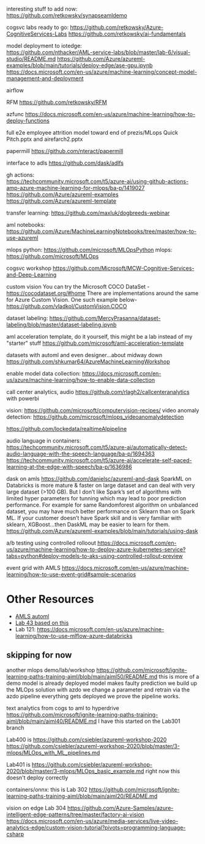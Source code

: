 interesting stuff to add now:  
    https://github.com/retkowsky/synapseamldemo

cogsvc labs ready to go:
    https://github.com/retkowsky/Azure-CognitiveServices-Labs
    https://github.com/retkowsky/ai-fundamentals

model deployment to iotedge:  
    https://github.com/nthacker/AML-service-labs/blob/master/lab-6/visual-studio/README.md
    https://github.com/Azure/azureml-examples/blob/main/tutorials/deploy-edge/ase-gpu.ipynb
    https://docs.microsoft.com/en-us/azure/machine-learning/concept-model-management-and-deployment

airflow

RFM
    https://github.com/retkowsky/RFM

azfunc
    https://docs.microsoft.com/en-us/azure/machine-learning/how-to-deploy-functions

full e2e employee attrition model toward end of prezis/MLops Quick Pitch.pptx and airefarch2.pptx

papermill
    https://github.com/nteract/papermill

interface to adls
    https://github.com/dask/adlfs

gh actions:  
    https://techcommunity.microsoft.com/t5/azure-ai/using-github-actions-amp-azure-machine-learning-for-mlops/ba-p/1419027
    https://github.com/Azure/azureml-examples
    https://github.com/Azure/azureml-template

transfer learning:  https://github.com/maxluk/dogbreeds-webinar

aml notebooks:  https://github.com/Azure/MachineLearningNotebooks/tree/master/how-to-use-azureml



mlops python:  https://github.com/microsoft/MLOpsPython
mlops:  https://github.com/microsoft/MLOps

cogsvc workshop
https://github.com/Microsoft/MCW-Cognitive-Services-and-Deep-Learning

custom vision
    You can try the Microsoft COCO DataSet - https://cocodataset.org/#home
There are implementations around the same for Azure Custom Vision. One such example below- https://github.com/vladkol/CustomVision.COCO


dataset labeling:  https://github.com/MercyPrasanna/dataset-labeling/blob/master/dataset-labeling.ipynb


aml acceleration template, do it yourself, this might be a lab instead of my "starter" stuff
https://github.com/microsoft/aml-acceleration-template


datasets with automl and even designer...about midway down
https://github.com/shkumar64/AzureMachineLearningWorkshop

enable model data collection:
https://docs.microsoft.com/en-us/azure/machine-learning/how-to-enable-data-collection

call center analytics, audio
https://github.com/rlagh2/callcenteranalytics with powerbi


vision:  https://github.com/microsoft/computervision-recipes/
video anomaly detection:  https://github.com/microsoft/mlops_videoanomalydetection

https://github.com/lockedata/realtimeAIpipeline

audio language in containers:  https://techcommunity.microsoft.com/t5/azure-ai/automatically-detect-audio-language-with-the-speech-language/ba-p/1694363
https://techcommunity.microsoft.com/t5/azure-ai/accelerate-self-paced-learning-at-the-edge-with-speech/ba-p/1636986

dask on amls
    https://github.com/danielsc/azureml-and-dask
SparkML on Databricks is more mature  & faster on large dataset and can deal with very large dataset (>100 GB).
But I don’t like Spark’s set of algorithms with limited  hyper parameters for tunning which may lead to poor prediction performance.
For example for same Randomforest algorithm on unbalanced dataset, you may have much better performance on Sklearn than on Spark ML.
If your customer doesn’t have Spark skill and is very familiar with sklearn, XGBoost…then DaskML may be easier to learn for them.
https://github.com/Azure/azureml-examples/blob/main/tutorials/using-dask

a/b testing using controlled rolloout
    https://docs.microsoft.com/en-us/azure/machine-learning/how-to-deploy-azure-kubernetes-service?tabs=python#deploy-models-to-aks-using-controlled-rollout-preview

event grid with AMLS
    https://docs.microsoft.com/en-us/azure/machine-learning/how-to-use-event-grid#sample-scenarios
# Other Resources

* [AMLS automl](https://github.com/Azure/MachineLearningNotebooks/tree/master/how-to-use-azureml/automated-machine-learning)
* [Lab 43 based on this](https://github.com/Azure/MachineLearningNotebooks/blob/master/how-to-use-azureml/automated-machine-learning/continuous-retraining/auto-ml-continuous-retraining.ipynb)
* Lab 121:  https://docs.microsoft.com/en-us/azure/machine-learning/how-to-use-mlflow-azure-databricks

## skipping for now

another mlops demo/lab/workshop
https://github.com/microsoft/ignite-learning-paths-training-aiml/blob/main/aiml50/README.md
    this is more of a demo
    model is already deployed
    model makes faulty prediction
    we build up the MLOps solution with azdo
    we change a parameter and retrain via the azdo pipeline
    everything gets deployed
    we prove the pipeline works.  

text analytics from cogs to aml to hyperdrive
    https://github.com/microsoft/ignite-learning-paths-training-aiml/blob/main/aiml40/README.md
    I have this started on the Lab301 branch

Lab400 is https://github.com/csiebler/azureml-workshop-2020
    https://github.com/csiebler/azureml-workshop-2020/blob/master/3-mlops/MLOps_with_ML_pipelines.md

Lab401 is https://github.com/csiebler/azureml-workshop-2020/blob/master/3-mlops/MLOps_basic_example.md
right now this doesn't deploy correctly

containers/onnx: this is Lab 302 
https://github.com/microsoft/ignite-learning-paths-training-aiml/blob/main/aiml20/README.md

vision on edge
    Lab 304
    https://github.com/Azure-Samples/azure-intelligent-edge-patterns/tree/master/factory-ai-vision
    https://docs.microsoft.com/en-us/azure/media-services/live-video-analytics-edge/custom-vision-tutorial?pivots=programming-language-csharp
